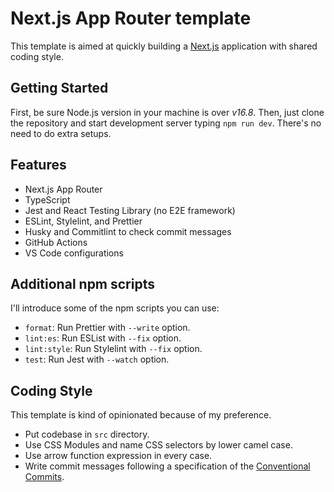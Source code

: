 # Next.js App Router template

This template is aimed at quickly building a [Next.js](https://nextjs.org) application with shared coding style.

## Getting Started

First, be sure Node.js version in your machine is over _v16.8_.
Then, just clone the repository and start development server typing `npm run dev`. There's no need to do extra setups.

## Features

- Next.js App Router
- TypeScript
- Jest and React Testing Library (no E2E framework)
- ESLint, Stylelint, and Prettier
- Husky and Commitlint to check commit messages
- GitHub Actions
- VS Code configurations

## Additional npm scripts

I'll introduce some of the npm scripts you can use:

- `format`: Run Prettier with `--write` option.
- `lint:es`: Run ESList with `--fix` option.
- `lint:style`: Run Stylelint with `--fix` option.
- `test`: Run Jest with `--watch` option.

## Coding Style

This template is kind of opinionated because of my preference.

- Put codebase in `src` directory.
- Use CSS Modules and name CSS selectors by lower camel case.
- Use arrow function expression in every case.
- Write commit messages following a specification of the [Conventional Commits](https://www.conventionalcommits.org/en/v1.0.0/).
